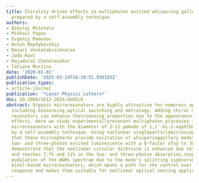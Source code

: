 ```yaml
---
title: Chirality driven effects in multiphoton excited whispering gallery mode microresonators
  prepared by a self-assembly technique
authors:
- Nikolai Mitetelo
- Mikhail Popov
- Evgeniy Mamonov
- Anton Maydykovskiy
- Dasari Venkatakrishnarao
- Jada Ravi
- Rajadurai Chandrasekar
- Tatiana Murzina
date: '2020-01-01'
publishDate: '2025-03-14T16:10:51.930183Z'
publication_types:
- article-journal
publication: '*Laser Physics Letters*'
doi: 10.1088/1612-202X/ab65c0
abstract: Organic microresonators are highly attractive for numerous applications
  including biosensing,optical switching and metrology. Adding chiral materials to
  resonators can enhance theirsensing properties due to the appearance of chiroptical
  effects. Here we study experimentallyresonant multiphoton processes in spherical
  microresonators with the diameter of 2–12 μmmade of 1,1’-bi-2-naphthol derivatives
  by a self-assembly technique. Using nonlinear singleparticlemicroscopy, we demonstrate
  that these microspheres provide excitation of whisperinggallery modes (WGMs) in
  two- and three-photon excited luminescence with a Q-factor ofup to 300. We also
  demonstrate that the nonlinear circular dichroism is enhanced due tothe WGM excitation
  and reaches 7.7% and 11% in the two- and three-photon absorption,respectively. Pronounced
  modulation of the WGMs spectrum due to the mode’s splitting isobserved in coupled
  binol-based microresonators, which opens a path for the control over theirresonant
  response and makes them suitable for nonlinear optical sensing applications.
---
```

